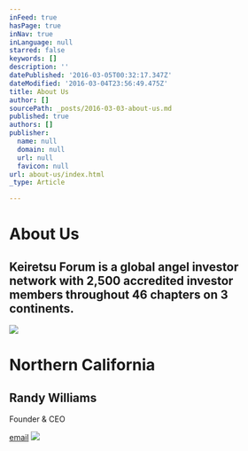 ```yaml
---
inFeed: true
hasPage: true
inNav: true
inLanguage: null
starred: false
keywords: []
description: ''
datePublished: '2016-03-05T00:32:17.347Z'
dateModified: '2016-03-04T23:56:49.475Z'
title: About Us
author: []
sourcePath: _posts/2016-03-03-about-us.md
published: true
authors: []
publisher:
  name: null
  domain: null
  url: null
  favicon: null
url: about-us/index.html
_type: Article

---
```

# About Us

## Keiretsu Forum is a global angel investor network with 2,500 accredited investor members throughout 46 chapters on 3 continents.
![](https://the-grid-user-content.s3-us-west-2.amazonaws.com/3d852adc-43a7-4573-bee2-f5d2ca6070f2.jpg)

# Northern California

## Randy Williams

Founder & CEO

[email][0]
![](https://the-grid-user-content.s3-us-west-2.amazonaws.com/3c8fdf60-8ff9-4eb3-997a-6241bda8c1e2.jpg)

## 

[0]: mailto:randy@keirestuforum.com